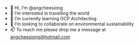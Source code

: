 - 👋 Hi, I’m @angcheesiong
- 👀 I’m interested in travelling the world
- 🌱 I’m currently learning GCP Architecting
- 💞️ I’m looking to collaborate on environmental sustainability
- 📫 To reach me please drop me a message at angcheesiong@hotmail.com 

<!---
angcheesiong/angcheesiong is a ✨ special ✨ repository because its `README.md` (this file) appears on your GitHub profile.
You can click the Preview link to take a look at your changes.
--->
